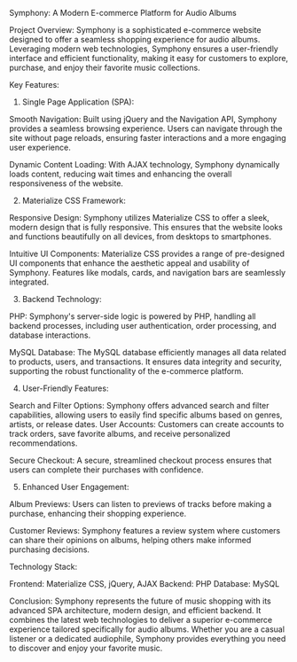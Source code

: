 Symphony: A Modern E-commerce Platform for Audio Albums

Project Overview: Symphony is a sophisticated e-commerce website designed to offer a seamless shopping experience for audio albums. Leveraging modern web technologies, Symphony ensures a user-friendly interface and efficient functionality, making it easy for customers to explore, purchase, and enjoy their favorite music collections.

Key Features:

1. Single Page Application (SPA):

Smooth Navigation: Built using jQuery and the Navigation API, Symphony provides a seamless browsing experience. Users can navigate through the site without page reloads, ensuring faster interactions and a more engaging user experience.

Dynamic Content Loading: With AJAX technology, Symphony dynamically loads content, reducing wait times and enhancing the overall responsiveness of the website.

2. Materialize CSS Framework:

Responsive Design: Symphony utilizes Materialize CSS to offer a sleek, modern design that is fully responsive. This ensures that the website looks and functions beautifully on all devices, from desktops to smartphones.

Intuitive UI Components: Materialize CSS provides a range of pre-designed UI components that enhance the aesthetic appeal and usability of Symphony. Features like modals, cards, and navigation bars are seamlessly integrated.

3. Backend Technology:

PHP: Symphony's server-side logic is powered by PHP, handling all backend processes, including user authentication, order processing, and database interactions.

MySQL Database: The MySQL database efficiently manages all data related to products, users, and transactions. It ensures data integrity and security, supporting the robust functionality of the e-commerce platform.

4. User-Friendly Features:

Search and Filter Options: Symphony offers advanced search and filter capabilities, allowing users to easily find specific albums based on genres, artists, or release dates.
User Accounts: Customers can create accounts to track orders, save favorite albums, and receive personalized recommendations.

Secure Checkout: A secure, streamlined checkout process ensures that users can complete their purchases with confidence.

5. Enhanced User Engagement:

Album Previews: Users can listen to previews of tracks before making a purchase, enhancing their shopping experience.

Customer Reviews: Symphony features a review system where customers can share their opinions on albums, helping others make informed purchasing decisions.

Technology Stack:

Frontend: Materialize CSS, jQuery, AJAX
Backend: PHP
Database: MySQL

Conclusion: Symphony represents the future of music shopping with its advanced SPA architecture, modern design, and efficient backend. It combines the latest web technologies to deliver a superior e-commerce experience tailored specifically for audio albums. Whether you are a casual listener or a dedicated audiophile, Symphony provides everything you need to discover and enjoy your favorite music.
